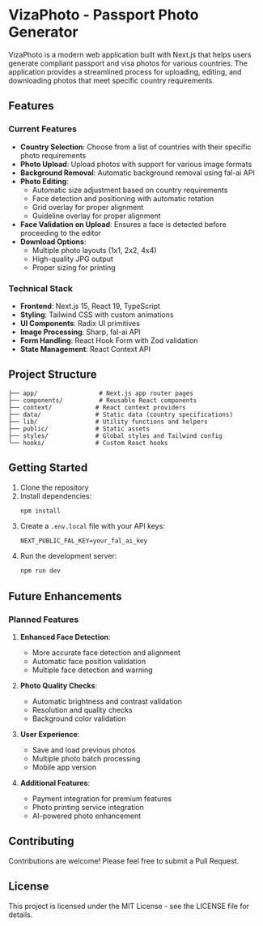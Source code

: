# VizaPhoto - Passport Photo Generator

VizaPhoto is a modern web application built with Next.js that helps users generate compliant passport and visa photos for various countries. The application provides a streamlined process for uploading, editing, and downloading photos that meet specific country requirements.

## Features

### Current Features
- **Country Selection**: Choose from a list of countries with their specific photo requirements
- **Photo Upload**: Upload photos with support for various image formats
- **Background Removal**: Automatic background removal using fal-ai API
- **Photo Editing**: 
  - Automatic size adjustment based on country requirements
  - Face detection and positioning with automatic rotation
  - Grid overlay for proper alignment
  - Guideline overlay for proper alignment
- **Face Validation on Upload**: Ensures a face is detected before proceeding to the editor
- **Download Options**:
  - Multiple photo layouts (1x1, 2x2, 4x4)
  - High-quality JPG output
  - Proper sizing for printing

### Technical Stack
- **Frontend**: Next.js 15, React 19, TypeScript
- **Styling**: Tailwind CSS with custom animations
- **UI Components**: Radix UI primitives
- **Image Processing**: Sharp, fal-ai API
- **Form Handling**: React Hook Form with Zod validation
- **State Management**: React Context API

## Project Structure
```
├── app/                 # Next.js app router pages
├── components/          # Reusable React components
├── context/            # React context providers
├── data/               # Static data (country specifications)
├── lib/                # Utility functions and helpers
├── public/             # Static assets
├── styles/             # Global styles and Tailwind config
└── hooks/              # Custom React hooks
```

## Getting Started

1. Clone the repository
2. Install dependencies:
   ```bash
   npm install
   ```
3. Create a `.env.local` file with your API keys:
   ```
   NEXT_PUBLIC_FAL_KEY=your_fal_ai_key
   ```
4. Run the development server:
   ```bash
   npm run dev
   ```

## Future Enhancements

### Planned Features
1. **Enhanced Face Detection**:
   - More accurate face detection and alignment
   - Automatic face position validation
   - Multiple face detection and warning

2. **Photo Quality Checks**:
   - Automatic brightness and contrast validation
   - Resolution and quality checks
   - Background color validation

3. **User Experience**:
   - Save and load previous photos
   - Multiple photo batch processing
   - Mobile app version

4. **Additional Features**:
   - Payment integration for premium features
   - Photo printing service integration
   - AI-powered photo enhancement

## Contributing

Contributions are welcome! Please feel free to submit a Pull Request.

## License

This project is licensed under the MIT License - see the LICENSE file for details. 